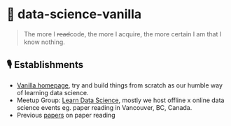 # 🍦 data-science-vanilla

> The more I r̶e̶a̶d̶code, the more I acquire, the more certain I am that I know nothing.

## 🎙 Establishments
* [Vanilla homepage](https://learn-data-science.github.io/data-science-vanilla/), try and build things from scratch as our humble way of learning data science.
* Meetup Group: [Learn Data Science](https://www.meetup.com/learndatascience/), mostly we host offline x online data science events eg. paper reading in Vancouver, BC, Canada.
* Previous [papers](https://github.com/learn-data-science/data-science-reading) on paper reading